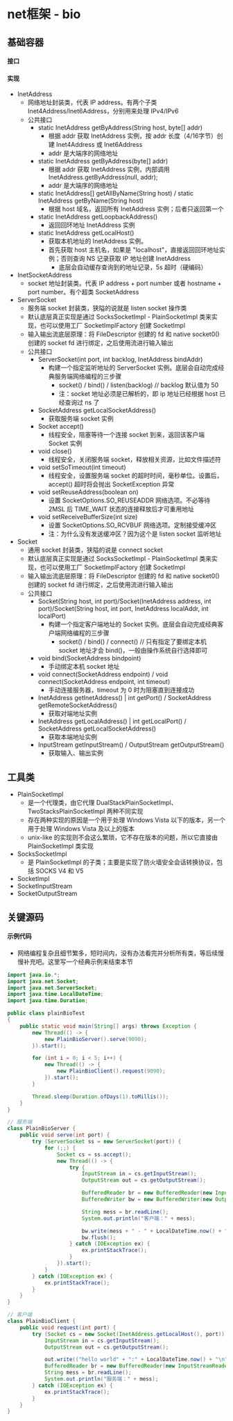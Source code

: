 # net框架 - bio

## 基础容器
#### 接口

#### 实现
* InetAddress
	* 网络地址封装类，代表 IP address。有两个子类 Inet4Address/Inet6Address，分别用来处理 IPv4/IPv6
	* 公共接口
		* static InetAddress getByAddress(String host, byte[] addr)
			* 根据 addr 获取 InetAddress 实例，按 addr 长度（4/16字节）创建 Inet4Address 或 Inet6Address
			* addr 是大端序的网络地址
		* static InetAddress getByAddress(byte[] addr)
			* 根据 addr 获取 InetAddress 实例，内部调用 InetAddress.getByAddress(null, addr);
			* addr 是大端序的网络地址
		* static InetAddress[] getAllByName(String host) / static InetAddress getByName(String host)
			* 根据 host 域名，返回所有 InetAddress 实例；后者只返回第一个
		* static InetAddress getLoopbackAddress()
			* 返回回环地址 InetAddress 实例
		* static InetAddress getLocalHost()
			* 获取本机地址的 InetAddress 实例。
			* 首先获取 host 主机名，如果是 "localhost"，直接返回回环地址实例；否则查询 NS 记录获取 IP 地址创建 InetAddress
				* 底层会自动缓存查询到的地址记录，5s 超时（硬编码）
* InetSocketAddress
	* socket 地址封装类。代表 IP address + port number 或者 hostname + port number。有个超类 SocketAddress
* ServerSocket
	* 服务端 socket 封装类，狭隘的说就是 listen socket 操作类
	* 默认底层真正实现是通过 SocksSocketImpl - PlainSocketImpl 类来实现，也可以使用工厂 SocketImplFactory 创建 SocketImpl
	* 输入输出流底层原理：将 FileDescriptor 创建的 fd 和 native socket0() 创建的 socket fd 进行绑定，之后使用流进行输入输出
	* 公共接口
		* ServerSocket(int port, int backlog, InetAddress bindAddr)
			* 构建一个指定监听地址的 ServerSocket 实例。底层会自动完成经典服务端网络编程的三步骤
				* socket() / bind() / listen(backlog) // backlog 默认值为 50
				* 注：socket 地址必须是已解析的，即 ip 地址已经根据 host 已经查询过 ns 了
		* SocketAddress getLocalSocketAddress()
			* 获取服务端 socket 实例
		* Socket accept()
			* 线程安全，阻塞等待一个连接 socket 到来，返回该客户端 Socket 实例
		* void close()
			* 线程安全，关闭服务端 socket，释放相关资源，比如文件描述符
		* void setSoTimeout(int timeout)
			* 线程安全，设置服务端 socket 的超时时间，毫秒单位。设置后，accept() 超时将会抛出 SocketException 异常
		* void setReuseAddress(boolean on)
			* 设置 SocketOptions.SO_REUSEADDR 网络选项。不必等待 2MSL 后 TIME_WAIT 状态的连接释放后才可重用地址
		* void setReceiveBufferSize(int size)
			* 设置 SocketOptions.SO_RCVBUF 网络选项。定制接受缓冲区
			* 注：为什么没有发送缓冲区？因为这个是 listen socket 监听地址
* Socket
	* 通用 socket 封装类，狭隘的说是 connect socket
	* 默认底层真正实现是通过 SocksSocketImpl - PlainSocketImpl 类来实现，也可以使用工厂 SocketImplFactory 创建 SocketImpl
	* 输入输出流底层原理：将 FileDescriptor 创建的 fd 和 native socket0() 创建的 socket fd 进行绑定，之后使用流进行输入输出
	* 公共接口
		* Socket(String host, int port)/Socket(InetAddress address, int port)/Socket(String host, int port, InetAddress localAddr, int localPort)
			* 构建一个指定客户端地址的 Socket 实例。底层会自动完成经典客户端网络编程的三步骤
				* socket() / bind() / connect()	// 只有指定了要绑定本机 socket 地址才会 bind()，一般由操作系统自行选择即可
		* void bind(SocketAddress bindpoint)
			* 手动绑定本机 socket 地址
		* void connect(SocketAddress endpoint) / void connect(SocketAddress endpoint, int timeout)
			* 手动连接服务器，timeout 为 0 时为阻塞直到连接成功
		* InetAddress getInetAddress() | int getPort() / SocketAddress getRemoteSocketAddress()
			* 获取对端地址实例
		* InetAddress getLocalAddress() | int getLocalPort() / SocketAddress getLocalSocketAddress()
			* 获取本端地址实例
		* InputStream getInputStream() / OutputStream getOutputStream()
			* 获取输入、输出实例

## 工具类
* PlainSocketImpl
	* 是一个代理类，由它代理 DualStackPlainSocketImpl、TwoStacksPlainSocketImpl 两种不同实现
	* 存在两种实现的原因是一个用于处理 Windows Vista 以下的版本，另一个用于处理 Windows Vista 及以上的版本
	* unix-like 的实现则不会这么繁琐，它不存在版本的问题，所以它直接由 PlainSocketImpl 类实现
* SocksSocketImpl
	* 是 PlainSocketImpl 的子类；主要是实现了防火墙安全会话转换协议，包括 SOCKS V4 和 V5
* SocketImpl
* SocketInputStream
* SocketOutputStream

## 关键源码


#### 示例代码
* 网络编程复杂且细节繁多，短时间内，没有办法看完并分析所有类，等后续慢慢补充吧。这里写一个经典示例来结束本节
```java
import java.io.*;
import java.net.Socket;
import java.net.ServerSocket;
import java.time.LocalDateTime;
import java.time.Duration;

public class plainBioTest
{
	public static void main(String[] args) throws Exception {
		new Thread(() -> {
			new PlainBioServer().serve(9090);
		}).start();

		for (int i = 0; i < 5; i++) {
			new Thread(() -> {
				new PlainBioClient().request(9090);
			}).start();
		}

		Thread.sleep(Duration.ofDays(1).toMillis());
	}
}

// 服务端
class PlainBioServer {
	public void serve(int port) {
		try (ServerSocket ss = new ServerSocket(port)) {
			for (;;) {
				Socket cs = ss.accept();
				new Thread(() -> {
					try {
						InputStream in = cs.getInputStream();
						OutputStream out = cs.getOutputStream();

						BufferedReader br = new BufferedReader(new InputStreamReader(in, "UTF-8"));
						BufferedWriter bw = new BufferedWriter(new OutputStreamWriter(out, "UTF-8"));

						String mess = br.readLine();
						System.out.println("客户端：" + mess);

						bw.write(mess + " - " + LocalDateTime.now() + "\n");
						bw.flush();
					} catch (IOException ex) {
						ex.printStackTrace();
					}
				}).start();
			}
		} catch (IOException ex) {
			ex.printStackTrace();
		}
	}
}

// 客户端
class PlainBioClient {
	public void request(int port) {
		try (Socket cs = new Socket(InetAddress.getLocalHost(), port)) {
			InputStream in = cs.getInputStream();
			OutputStream out = cs.getOutputStream();

			out.write(("hello world" + ":" + LocalDateTime.now() + "\n").getBytes("UTF-8"));
			BufferedReader br = new BufferedReader(new InputStreamReader(in));
			String mess = br.readLine();
			System.out.println("服务端：" + mess);
		} catch (IOException ex) {
			ex.printStackTrace();
		}
	}
}
```

